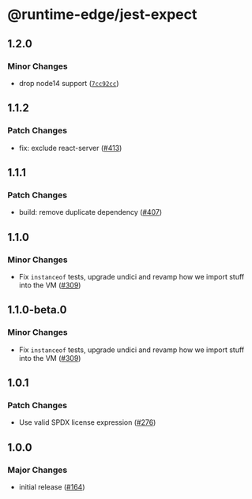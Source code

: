 # @runtime-edge/jest-expect

## 1.2.0

### Minor Changes

- drop node14 support ([`7cc92cc`](https://github.com/khulnasoft/runtime-edge/commit/7cc92ccd190c2d96483202d9f2e1a523778d1f48))

## 1.1.2

### Patch Changes

- fix: exclude react-server ([#413](https://github.com/khulnasoft/runtime-edge/pull/413))

## 1.1.1

### Patch Changes

- build: remove duplicate dependency ([#407](https://github.com/khulnasoft/runtime-edge/pull/407))

## 1.1.0

### Minor Changes

- Fix `instanceof` tests, upgrade undici and revamp how we import stuff into the VM ([#309](https://github.com/khulnasoft/runtime-edge/pull/309))

## 1.1.0-beta.0

### Minor Changes

- Fix `instanceof` tests, upgrade undici and revamp how we import stuff into the VM ([#309](https://github.com/khulnasoft/runtime-edge/pull/309))

## 1.0.1

### Patch Changes

- Use valid SPDX license expression ([#276](https://github.com/khulnasoft/runtime-edge/pull/276))

## 1.0.0

### Major Changes

- initial release ([#164](https://github.com/khulnasoft/runtime-edge/pull/164))
